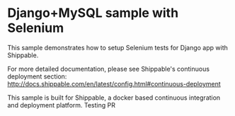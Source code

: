 Django+MySQL sample with Selenium
=================================


This sample demonstrates how to setup Selenium tests for Django app with Shippable.


For more detailed documentation, please see Shippable's continuous deployment section: http://docs.shippable.com/en/latest/config.html#continuous-deployment

This sample is built for Shippable, a docker based continuous integration and deployment platform.
 Testing PR
